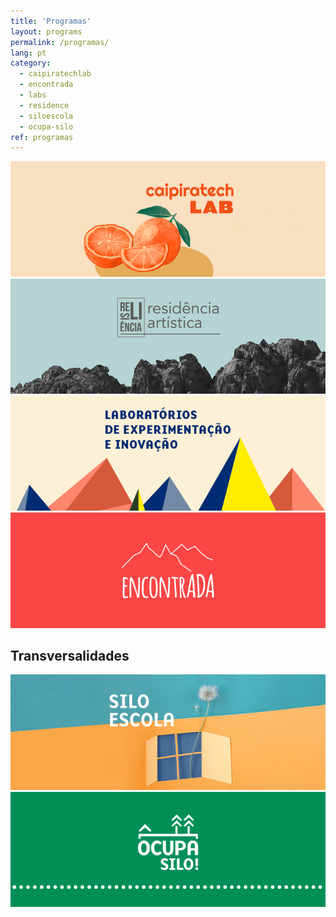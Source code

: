 ```yaml
---
title: 'Programas'
layout: programs
permalink: /programas/
lang: pt
category: 
  - caipiratechlab
  - encontrada
  - labs
  - residence
  - siloescola
  - ocupa-silo
ref: programas
---
```


[![](/media/images/programs/banner/banners_caipiratech.jpg)](../caipiratechlab)
[![](/media/images/programs/banner/banners_residencia.jpg)](../residencia)
[![](/media/images/programs/banner/banners_laboratorios.jpg)](../labs)
[![](/media/images/programs/banner/banners_encontrada.jpg)](../encontrada)

## Transversalidades

[![](/media/images/programs/banner/banners_siloescola.jpg)](../siloescola)
[![](/media/images/programs/banner/banners_ocupasilo.jpg)](../ocupasilo)


